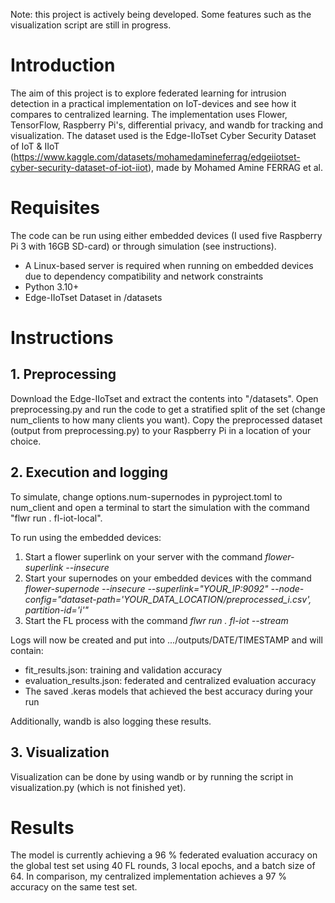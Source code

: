 Note: this project is actively being developed. Some features such as the visualization script are still in progress.

# Introduction
The aim of this project is to explore federated learning for intrusion detection in a practical implementation on IoT-devices and see how it compares to centralized learning. The implementation uses Flower, TensorFlow, Raspberry Pi's, differential privacy, and wandb for tracking and visualization. The dataset used is the Edge-IIoTset Cyber Security Dataset of IoT & IIoT (https://www.kaggle.com/datasets/mohamedamineferrag/edgeiiotset-cyber-security-dataset-of-iot-iiot), made by Mohamed Amine FERRAG et al.

# Requisites
The code can be run using either embedded devices (I used five Raspberry Pi 3 with 16GB SD-card) or through simulation (see instructions).

* A Linux-based server is required when running on embedded devices due to dependency compatibility and network constraints
* Python 3.10+
* Edge-IIoTset Dataset in /datasets

# Instructions

## 1. Preprocessing
Download the Edge-IIoTset and extract the contents into "/datasets". Open preprocessing.py and run the code to get a stratified split of the set (change num_clients to how many clients you want). Copy the preprocessed dataset (output from preprocessing.py) to your Raspberry Pi in a location of your choice.

## 2. Execution and logging
To simulate, change options.num-supernodes in pyproject.toml to num_client and open a terminal to start the simulation with the command "flwr run . fl-iot-local".

To run using the embedded devices:

1. Start a flower superlink on your server with the command _flower-superlink --insecure_
2. Start your supernodes on your embedded devices with the command _flower-supernode --insecure --superlink="YOUR_IP:9092" --node-config="dataset-path='YOUR_DATA_LOCATION/preprocessed_i.csv', partition-id='i'"_
3. Start the FL process with the command _flwr run . fl-iot --stream_

Logs will now be created and put into .../outputs/DATE/TIMESTAMP and will contain:

* fit_results.json: training and validation accuracy
* evaluation_results.json: federated and centralized evaluation accuracy
* The saved .keras models that achieved the best accuracy during your run

Additionally, wandb is also logging these results.

## 3. Visualization
Visualization can be done by using wandb or by running the script in visualization.py (which is not finished yet).

# Results
The model is currently achieving a 96 % federated evaluation accuracy on the global test set using 40 FL rounds, 3 local epochs, and a batch size of 64. In comparison, my centralized implementation achieves a 97 % accuracy on the same test set.
